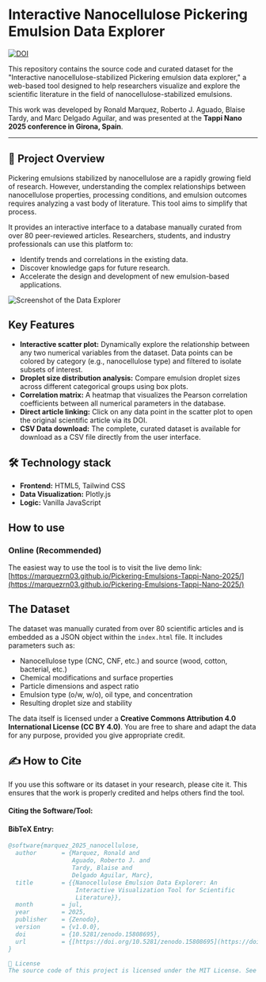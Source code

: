 # Interactive Nanocellulose Pickering Emulsion Data Explorer

[![DOI](https://zenodo.org/badge/DOI/10.5281/zenodo.15808695.svg)](https://doi.org/10.5281/zenodo.15808695)

This repository contains the source code and curated dataset for the "Interactive nanocellulose-stabilized Pickering emulsion data explorer," a web-based tool designed to help researchers visualize and explore the scientific literature in the field of nanocellulose-stabilized emulsions.

This work was developed by Ronald Marquez, Roberto J. Aguado, Blaise Tardy, and Marc Delgado Aguilar, and was presented at the **Tappi Nano 2025 conference in Girona, Spain**.

---

## 📖 Project Overview

Pickering emulsions stabilized by nanocellulose are a rapidly growing field of research. However, understanding the complex relationships between nanocellulose properties, processing conditions, and emulsion outcomes requires analyzing a vast body of literature. This tool aims to simplify that process.

It provides an interactive interface to a database manually curated from over 80 peer-reviewed articles. Researchers, students, and industry professionals can use this platform to:
* Identify trends and correlations in the existing data.
* Discover knowledge gaps for future research.
* Accelerate the design and development of new emulsion-based applications.

![Screenshot of the Data Explorer](https://i.imgur.com/zKVBN0r.png)

## Key Features

* **Interactive scatter plot:** Dynamically explore the relationship between any two numerical variables from the dataset. Data points can be colored by category (e.g., nanocellulose type) and filtered to isolate subsets of interest.
* **Droplet size distribution analysis:** Compare emulsion droplet sizes across different categorical groups using box plots.
* **Correlation matrix:** A heatmap that visualizes the Pearson correlation coefficients between all numerical parameters in the database.
* **Direct article linking:** Click on any data point in the scatter plot to open the original scientific article via its DOI.
* **CSV Data download:** The complete, curated dataset is available for download as a CSV file directly from the user interface.

## 🛠️ Technology stack

* **Frontend:** HTML5, Tailwind CSS
* **Data Visualization:** Plotly.js
* **Logic:** Vanilla JavaScript

## How to use

### Online (Recommended)
The easiest way to use the tool is to visit the live demo link: [https://marquezrn03.github.io/Pickering-Emulsions-Tappi-Nano-2025/](https://marquezrn03.github.io/Pickering-Emulsions-Tappi-Nano-2025/)

## The Dataset

The dataset was manually curated from over 80 scientific articles and is embedded as a JSON object within the `index.html` file. It includes parameters such as:
* Nanocellulose type (CNC, CNF, etc.) and source (wood, cotton, bacterial, etc.)
* Chemical modifications and surface properties
* Particle dimensions and aspect ratio
* Emulsion type (o/w, w/o), oil type, and concentration
* Resulting droplet size and stability

The data itself is licensed under a **Creative Commons Attribution 4.0 International License (CC BY 4.0)**. You are free to share and adapt the data for any purpose, provided you give appropriate credit.

## ✍️ How to Cite

If you use this software or its dataset in your research, please cite it. This ensures that the work is properly credited and helps others find the tool.

#### Citing the Software/Tool:

#### BibTeX Entry:
```bibtex
@software{marquez_2025_nanocellulose,
  author       = {Marquez, Ronald and
                  Aguado, Roberto J. and
                  Tardy, Blaise and
                  Delgado Aguilar, Marc},
  title        = {{Nanocellulose Emulsion Data Explorer: An 
                   Interactive Visualization Tool for Scientific
                   Literature}},
  month        = jul,
  year         = 2025,
  publisher    = {Zenodo},
  version      = {v1.0.0},
  doi          = {10.5281/zenodo.15808695},
  url          = {[https://doi.org/10.5281/zenodo.15808695](https://doi.org/10.5281/zenodo.15808695)}
}

📜 License
The source code of this project is licensed under the MIT License. See the LICENSE file for more details.
